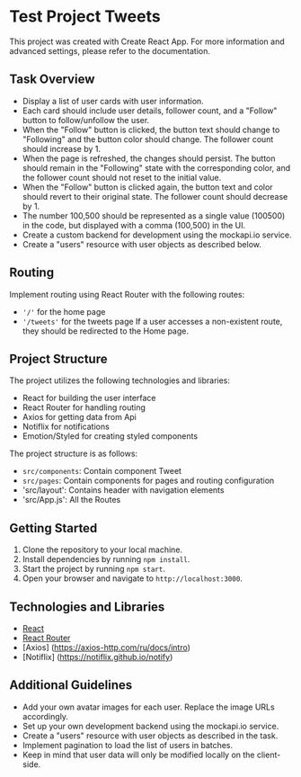 # Test Project Tweets

This project was created with Create React App. For more information and
advanced settings, please refer to the documentation.

## Task Overview

- Display a list of user cards with user information.
- Each card should include user details, follower count, and a "Follow" button
  to follow/unfollow the user.
- When the "Follow" button is clicked, the button text should change to
  "Following" and the button color should change. The follower count should
  increase by 1.
- When the page is refreshed, the changes should persist. The button should
  remain in the "Following" state with the corresponding color, and the follower
  count should not reset to the initial value.
- When the "Follow" button is clicked again, the button text and color should
  revert to their original state. The follower count should decrease by 1.
- The number 100,500 should be represented as a single value (100500) in the
  code, but displayed with a comma (100,500) in the UI.
- Create a custom backend for development using the mockapi.io service.
- Create a "users" resource with user objects as described below.

## Routing

Implement routing using React Router with the following routes:

- `'/'` for the home page
- `'/tweets'` for the tweets page If a user accesses a non-existent route, they
  should be redirected to the Home page.

## Project Structure

The project utilizes the following technologies and libraries:

- React for building the user interface
- React Router for handling routing
- Axios for getting data from Api
- Notiflix for notifications
- Emotion/Styled for creating styled components

The project structure is as follows:

- `src/components`: Contain component Tweet
- `src/pages`: Contain components for pages and routing configuration
- 'src/layout': Contains header with navigation elements
- 'src/App.js': All the Routes

## Getting Started

1. Clone the repository to your local machine.
2. Install dependencies by running `npm install`.
3. Start the project by running `npm start`.
4. Open your browser and navigate to `http://localhost:3000`.

## Technologies and Libraries

- [React](https://legacy.reactjs.org/docs/react-dom.html)
- [React Router](https://github.com/remix-run/react-router/tree/dev/examples)
- [Axios] (https://axios-http.com/ru/docs/intro)
- [Notiflix] (https://notiflix.github.io/notify)

## Additional Guidelines

- Add your own avatar images for each user. Replace the image URLs accordingly.
- Set up your own development backend using the mockapi.io service.
- Create a "users" resource with user objects as described in the task.
- Implement pagination to load the list of users in batches.
- Keep in mind that user data will only be modified locally on the client-side.
